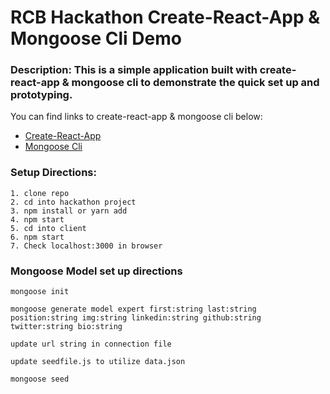 # RCB Hackathon Create-React-App & Mongoose Cli Demo

### Description: This is a simple application built with create-react-app & mongoose cli to demonstrate the quick set up and prototyping.

You can find links to create-react-app & mongoose cli below:
* [Create-React-App](https://github.com/facebookincubator/create-react-app "Create React App")
* [Mongoose Cli](https://www.npmjs.com/package/mongoose-cli "Mongoose Cli")

### Setup Directions:
```
1. clone repo
2. cd into hackathon project
3. npm install or yarn add  
4. npm start
5. cd into client
6. npm start
7. Check localhost:3000 in browser
```

### Mongoose Model set up directions
```
mongoose init

mongoose generate model expert first:string last:string position:string img:string linkedin:string github:string twitter:string bio:string

update url string in connection file

update seedfile.js to utilize data.json

mongoose seed
